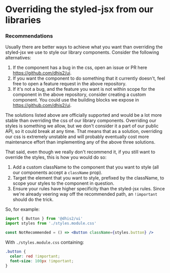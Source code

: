 # Overriding the styled-jsx from our libraries

### Recommendations

Usually there are better ways to achieve what you want than overriding the styled-jsx we use to style our library components. Consider the following alternatives:

1. If the component has a bug in the css, open an issue or PR here https://github.com/dhis2/ui.
2. If you want the component to do something that it currently doesn't, feel free to open a feature request in the above repository.
3. If it's not a bug, and the feature you want is not within scope for the component in the above repository, consider creating a custom component. You could use the building blocks we expose in https://github.com/dhis2/ui.

The solutions listed above are officially supported and would be a lot more stable than overriding the css of our library components. Overriding our styles is something we allow, but we don't consider it a part of our public API, so it could break at any time. That means that as a solution, overriding our css is extremely unstable and will probably eventually cost more maintenance effort than implementing any of the above three solutions.

That said, even though we really don't recommend it, if you still want to override the styles, this is how you would do so:

1. Add a custom className to the component that you want to style (all our components accept a `className` prop).
2. Target the element that you want to style, prefixed by the className, to scope your styles to the component in question.
3. Ensure your rules have higher specificity than the styled-jsx rules. Since we're already veering way off the recommended path, an `!important` should do the trick.

So, for example:

```jsx
import { Button } from '@dhis2/ui'
import styles from './styles.module.css'

const NotRecommended = () => <Button className={styles.button} />
```

With `./styles.module.css` containing:

```css
.button {
  color: red !important;
  font-size: 100px !important;
}
```
